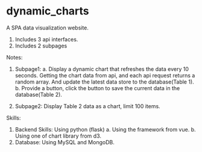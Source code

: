 # dynamic_charts

A SPA data visualization website.
1.	Includes 3 api interfaces.
2.	Includes 2 subpages
 
Notes:
1.	Subpage1:
a.	Display a dynamic chart that refreshes the data every 10 seconds. Getting the chart data from api, and each api request returns a random array. And update the latest data store to the database(Table 1).
b.	Provide a button, click the button to save the current data in the database(Table 2).
 
1.	Subpage2:
Display Table 2 data as a chart, limit 100 items.
 
Skills:
1.	Backend Skills:  Using  python (flask)
a.	Using  the framework from vue.
b.	Using one of chart library from d3.
3.	Database:  Using MySQL and MongoDB.


